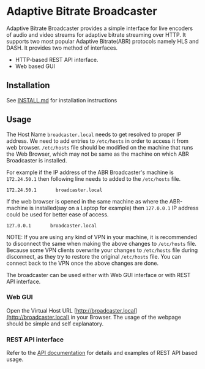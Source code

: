 # Adaptive Bitrate Broadcaster

Adaptive Bitrate Broadcaster provides a simple interface for live encoders of audio and video streams for adaptive bitrate streaming over HTTP. It supports two most popular Adaptive Bitrate(ABR) protocols namely HLS and DASH. It provides two method of interfaces.
- HTTP-based REST API interface.
- Web based GUI

## Installation
See [INSTALL.md](INSTALL.md) for installation instructions

## Usage

The Host Name `broadcaster.local` needs to get resolved to proper IP address. We need to add entries to `/etc/hosts` in order to access it from web browser. `/etc/hosts` file should be modified on the machine that runs the Web Browser, which may not be same as the machine on which ABR Broadcaster is installed.

For example if the IP address of the ABR Broadcaster's machine is `172.24.50.1` then following line needs to added to the `/etc/hosts` file.

```
172.24.50.1       broadcaster.local
```

If the web browser is opened in the same machine as where the ABR-machine is installed(say on a Laptop for example) then `127.0.0.1` IP address could be used for better ease of access.

```
127.0.0.1       broadcaster.local
```

NOTE: If you are using any kind of VPN in your machine, it is recommended to disconnect the same when making the above changes to `/etc/hosts` file. Because some VPN clients overwrite your changes to `/etc/hosts` file during disconnect, as they try to restore the original `/etc/hosts` file. You can connect back to the VPN once the above changes are done.

The broadcaster can be used either with Web GUI interface or with REST API interface.

### Web GUI
Open the Virtual Host URL [http://broadcaster.local](http://broadcaster.local) in your Browser. The usage of the webpage should be simple and self explanatory.

### REST API interface

Refer to the [API documentation](API.md) for details and examples of REST API based usage.
